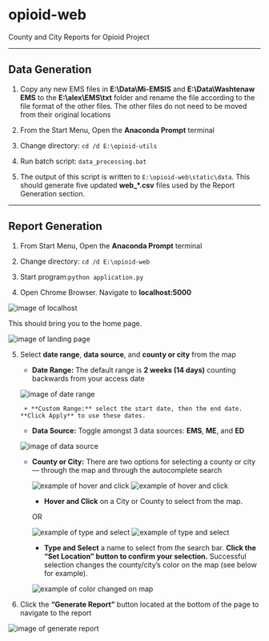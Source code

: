# opioid-web
County and City Reports for Opioid Project

---

## Data Generation

1. Copy any new EMS files in **E:\Data\Mi-EMSIS** and **E:\Data\Washtenaw EMS** to the **E:\alex\EMS\txt** folder and rename the file according to the file format of the other files. The other files do not need to be moved from their original locations

2. From the Start Menu, Open the **Anaconda Prompt** terminal

3. Change directory: `cd /d E:\opioid-utils`

4. Run batch script: `data_processing.bat`

5. The output of this script is written to `E:\opioid-web\static\data`. This should generate five updated **web_*.csv** files used by the Report Generation section.

---

## Report Generation

1. From Start Menu, Open the **Anaconda Prompt** terminal

2. Change directory: `cd /d E:\opioid-web`

3. Start program:`python application.py`

4. Open Chrome Browser. Navigate to **localhost:5000**  

![image of localhost](localhost5000.png)

This should bring you to the home page.

![image of landing page](mainpage.png)

5. Select **date range**, **data source**, and **county or city** from the map
    - **Date Range:** The default range is **2 weeks (14 days)** counting backwards from your access date

    ![image of date range](daterange.png)

        + **Custom Range:** select the start date, then the end date. **Click Apply** to use these dates.
    - **Data Source:** Toggle amongst 3 data sources: **EMS**, **ME**, and **ED**

    ![image of data source](datasource.png)

    - **County or City:** There are two options for selecting a county or city — through the map and through the autocomplete search

        ![example of hover and click](hoverandclick1.png) ![example of hover and click](hoverandclick2.png)

        + **Hover and Click** on a City or County to select from the map.

        OR

        ![example of type and select](typeandselect1.png) ![example of type and select](typeandselect2.png)

        + **Type and Select** a name to select from the search bar. **Click the “Set Location” button to confirm your selection.** Successful selection changes the county/city’s color on the map (see below for example).

        ![example of color changed on map](colorchanged.png)

6. Click the **“Generate Report”** button located at the bottom of the page to navigate to the report

![image of generate report](generatereport.png)
